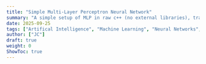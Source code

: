 ```yaml
---
title: "Simple Multi-Layer Perceptron Neural Network"
summary: "A simple setup of MLP in raw c++ (no external libraries), training using MNIST dataset"
date: 2025-09-25
tags: ["Artifical Intelligence", "Machine Learning", "Neural Networks", "Multi-Layer Perceptron"]
author: ["JC"]
draft: true
weight: 0
ShowToc: true
---
```



